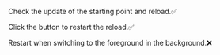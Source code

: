 Check the update of the starting point and reload.✅

Click the button to restart the reload.✅

Restart when switching to the foreground in the background.❌

